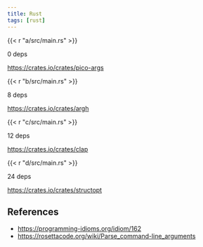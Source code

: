 ```yaml
---
title: Rust
tags: [rust]
---
```


{{< r "a/src/main.rs" >}}

0 deps

<https://crates.io/crates/pico-args>

{{< r "b/src/main.rs" >}}

8 deps

<https://crates.io/crates/argh>

{{< r "c/src/main.rs" >}}

12 deps

<https://crates.io/crates/clap>

{{< r "d/src/main.rs" >}}

24 deps

<https://crates.io/crates/structopt>

## References

- <https://programming-idioms.org/idiom/162>
- <https://rosettacode.org/wiki/Parse_command-line_arguments>
